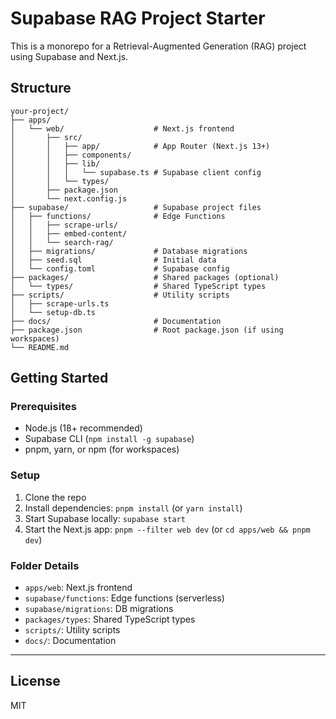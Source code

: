 # Supabase RAG Project Starter

This is a monorepo for a Retrieval-Augmented Generation (RAG) project using Supabase and Next.js.

## Structure
```
your-project/
├── apps/
│   └── web/                    # Next.js frontend
│       ├── src/
│       │   ├── app/            # App Router (Next.js 13+)
│       │   ├── components/
│       │   ├── lib/
│       │   │   └── supabase.ts # Supabase client config
│       │   └── types/
│       ├── package.json
│       └── next.config.js
├── supabase/                   # Supabase project files
│   ├── functions/              # Edge Functions
│   │   ├── scrape-urls/
│   │   ├── embed-content/
│   │   └── search-rag/
│   ├── migrations/             # Database migrations
│   ├── seed.sql                # Initial data
│   └── config.toml             # Supabase config
├── packages/                   # Shared packages (optional)
│   └── types/                  # Shared TypeScript types
├── scripts/                    # Utility scripts
│   ├── scrape-urls.ts
│   └── setup-db.ts
├── docs/                       # Documentation
├── package.json                # Root package.json (if using workspaces)
└── README.md
```

## Getting Started

### Prerequisites
- Node.js (18+ recommended)
- Supabase CLI (`npm install -g supabase`)
- pnpm, yarn, or npm (for workspaces)

### Setup
1. Clone the repo
2. Install dependencies: `pnpm install` (or `yarn install`)
3. Start Supabase locally: `supabase start`
4. Start the Next.js app: `pnpm --filter web dev` (or `cd apps/web && pnpm dev`)

### Folder Details
- `apps/web`: Next.js frontend
- `supabase/functions`: Edge functions (serverless)
- `supabase/migrations`: DB migrations
- `packages/types`: Shared TypeScript types
- `scripts/`: Utility scripts
- `docs/`: Documentation

---

## License
MIT 